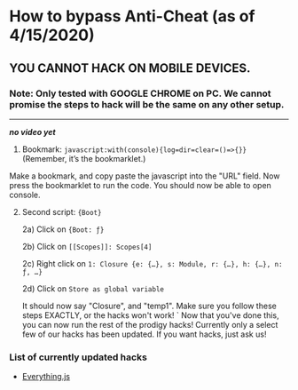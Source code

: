 # How to bypass Anti-Cheat (as of 4/15/2020)

## YOU CANNOT HACK ON MOBILE DEVICES.

### Note: Only tested with GOOGLE CHROME on PC. We cannot promise the steps to hack will be the same on any other setup.

---

**_no video yet_**

1. Bookmark: `javascript:with(console){log=dir=clear=()=>{}}` (Remember, it’s the bookmarklet.)

Make a bookmark, and copy paste the javascript into the "URL" field. Now press the bookmarklet to run the code. You should now be able to
open console.

2. Second script: `{Boot}`

    2a) Click on `{Boot: ƒ}`

    2b) Click on `[[Scopes]]: Scopes[4]`

    2c) Right click on `1: Closure {e: {…}, s: Module, r: {…}, h: {…}, n: ƒ, …}`

    2d) Click on `Store as global variable`

    It should now say "Closure", and "temp1". Make sure you follow these steps EXACTLY, or the hacks won't work!
`
Now that you've done this, you can now run the rest of the prodigy hacks! Currently only a select few of our hacks has been updated.
If you want hacks, just ask us!

### List of currently updated hacks

-   [Everything.js](https://github.com/Prodigy-Hacking/ProdigyMathGameHacking/blob/master/hacks/Items%20and%20gear/Everything.js)
